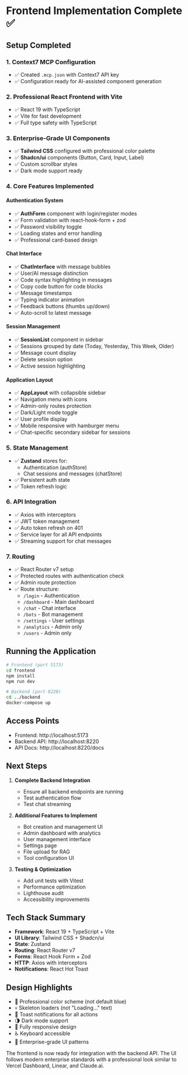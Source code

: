 # Frontend Implementation Complete ✅

## Setup Completed

### 1. Context7 MCP Configuration
- ✅ Created `.mcp.json` with Context7 API key
- ✅ Configuration ready for AI-assisted component generation

### 2. Professional React Frontend with Vite
- ✅ React 19 with TypeScript
- ✅ Vite for fast development
- ✅ Full type safety with TypeScript

### 3. Enterprise-Grade UI Components
- ✅ **Tailwind CSS** configured with professional color palette
- ✅ **Shadcn/ui** components (Button, Card, Input, Label)
- ✅ Custom scrollbar styles
- ✅ Dark mode support ready

### 4. Core Features Implemented

#### Authentication System
- ✅ **AuthForm** component with login/register modes
- ✅ Form validation with react-hook-form + zod
- ✅ Password visibility toggle
- ✅ Loading states and error handling
- ✅ Professional card-based design

#### Chat Interface
- ✅ **ChatInterface** with message bubbles
- ✅ User/AI message distinction
- ✅ Code syntax highlighting in messages
- ✅ Copy code button for code blocks
- ✅ Message timestamps
- ✅ Typing indicator animation
- ✅ Feedback buttons (thumbs up/down)
- ✅ Auto-scroll to latest message

#### Session Management
- ✅ **SessionList** component in sidebar
- ✅ Sessions grouped by date (Today, Yesterday, This Week, Older)
- ✅ Message count display
- ✅ Delete session option
- ✅ Active session highlighting

#### Application Layout
- ✅ **AppLayout** with collapsible sidebar
- ✅ Navigation menu with icons
- ✅ Admin-only routes protection
- ✅ Dark/Light mode toggle
- ✅ User profile display
- ✅ Mobile responsive with hamburger menu
- ✅ Chat-specific secondary sidebar for sessions

### 5. State Management
- ✅ **Zustand** stores for:
  - Authentication (authStore)
  - Chat sessions and messages (chatStore)
- ✅ Persistent auth state
- ✅ Token refresh logic

### 6. API Integration
- ✅ Axios with interceptors
- ✅ JWT token management
- ✅ Auto token refresh on 401
- ✅ Service layer for all API endpoints
- ✅ Streaming support for chat messages

### 7. Routing
- ✅ React Router v7 setup
- ✅ Protected routes with authentication check
- ✅ Admin route protection
- ✅ Route structure:
  - `/login` - Authentication
  - `/dashboard` - Main dashboard
  - `/chat` - Chat interface
  - `/bots` - Bot management
  - `/settings` - User settings
  - `/analytics` - Admin only
  - `/users` - Admin only

## Running the Application

```bash
# Frontend (port 5173)
cd frontend
npm install
npm run dev

# Backend (port 8220)
cd ../backend
docker-compose up
```

## Access Points
- Frontend: http://localhost:5173
- Backend API: http://localhost:8220
- API Docs: http://localhost:8220/docs

## Next Steps

1. **Complete Backend Integration**
   - Ensure all backend endpoints are running
   - Test authentication flow
   - Test chat streaming

2. **Additional Features to Implement**
   - Bot creation and management UI
   - Admin dashboard with analytics
   - User management interface
   - Settings page
   - File upload for RAG
   - Tool configuration UI

3. **Testing & Optimization**
   - Add unit tests with Vitest
   - Performance optimization
   - Lighthouse audit
   - Accessibility improvements

## Tech Stack Summary
- **Framework**: React 19 + TypeScript + Vite
- **UI Library**: Tailwind CSS + Shadcn/ui
- **State**: Zustand
- **Routing**: React Router v7
- **Forms**: React Hook Form + Zod
- **HTTP**: Axios with interceptors
- **Notifications**: React Hot Toast

## Design Highlights
- 🎨 Professional color scheme (not default blue)
- 💀 Skeleton loaders (not "Loading..." text)
- 🔔 Toast notifications for all actions
- 🌗 Dark mode support
- 📱 Fully responsive design
- ♿ Keyboard accessible
- 🎯 Enterprise-grade UI patterns

The frontend is now ready for integration with the backend API. The UI follows modern enterprise standards with a professional look similar to Vercel Dashboard, Linear, and Claude.ai.